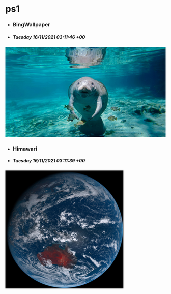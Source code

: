 # ps1

- ### BingWallpaper
- ##### Tuesday 16/11/2021 03:11:46 +00
<img src="BingWallpaper/latest.jpg" width="700" height="auto" title="👉  BingWallpaper  👈">


- ### Himawari 
- ##### Tuesday 16/11/2021 03:11:39 +00
<img src="Himawari/latest.jpg" width="auto" height="371" title="👉  Himawari  👈">






